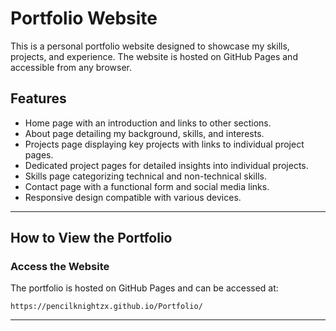# Portfolio Website

This is a personal portfolio website designed to showcase my skills, projects, and experience. The website is hosted on GitHub Pages and accessible from any browser.

## Features
- Home page with an introduction and links to other sections.
- About page detailing my background, skills, and interests.
- Projects page displaying key projects with links to individual project pages.
- Dedicated project pages for detailed insights into individual projects.
- Skills page categorizing technical and non-technical skills.
- Contact page with a functional form and social media links.
- Responsive design compatible with various devices.

---

## How to View the Portfolio

### Access the Website
The portfolio is hosted on GitHub Pages and can be accessed at:
```
https://pencilknightzx.github.io/Portfolio/
```
---
